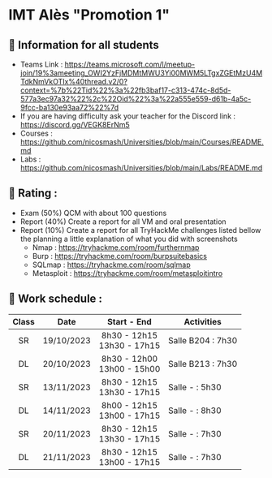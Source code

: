 # IMT Alès "Promotion 1"

## 📢 Information for all students

* Teams Link : https://teams.microsoft.com/l/meetup-join/19%3ameeting_OWI2YzFjMDMtMWU3Yi00MWM5LTgxZGEtMzU4MTdkNmVkOTIx%40thread.v2/0?context=%7b%22Tid%22%3a%22fb3baf17-c313-474c-8d5d-577a3ec97a32%22%2c%22Oid%22%3a%22a555e559-d61b-4a5c-9fcc-ba130e93aa72%22%7d
* If you are having difficulty ask your teacher for the Discord link : https://discord.gg/VEGK8ErNm5
* Courses : https://github.com/nicosmash/Universities/blob/main/Courses/README.md
* Labs : https://github.com/nicosmash/Universities/blob/main/Labs/README.md

## 📢 Rating :
* Exam (50%) QCM with about 100 questions
* Report (40%) Create a report for all VM and oral presentation
* Report (10%) Create a report for all TryHackMe challenges listed bellow the planning a little explanation of what you did with screenshots
    * Nmap : https://tryhackme.com/room/furthernmap
    * Burp : https://tryhackme.com/room/burpsuitebasics
    * SQLmap : https://tryhackme.com/room/sqlmap
    * Metasploit : https://tryhackme.com/room/metasploitintro 

## 📢 Work schedule :
| Class  | Date  | Start - End |  Activities |
| :---: | :---: | :---------: | ------------- |
| SR  | 19/10/2023  | 8h30 - 12h15 <br> 13h30 - 17h15  | Salle B204 : 7h30 |
| DL  | 20/10/2023  | 8h30 - 12h00 <br> 13h00 - 15h00  | Salle B213 : 7h30 |
| SR  | 13/11/2023  | 8h30 - 12h15 <br> 13h30 - 17h15  | Salle - : 5h30 |
| DL  | 14/11/2023  | 8h00 - 12h15 <br> 13h00 - 17h15  | Salle - : 8h30 |
| SR  | 20/11/2023  | 8h30 - 12h15 <br> 13h30 - 17h15  | Salle - : 7h30 |
| DL  | 21/11/2023  | 8h30 - 12h15 <br> 13h00 - 17h15  | Salle - : 7h30 |
